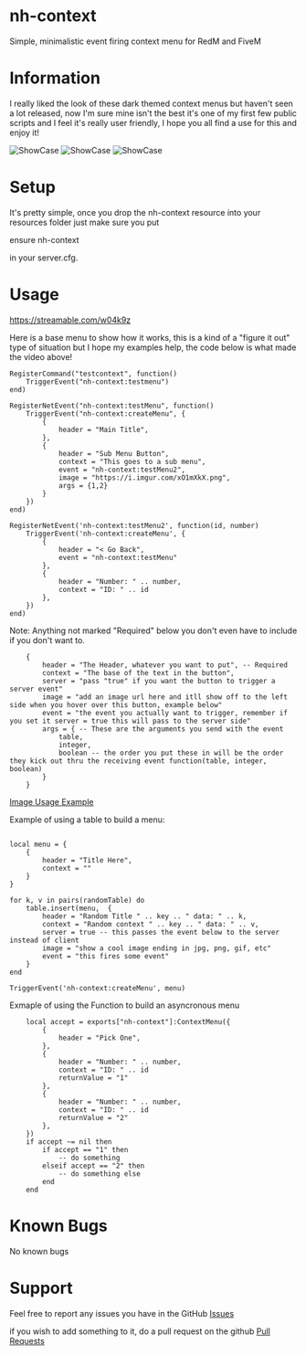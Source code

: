 # nh-context
Simple, minimalistic event firing context menu for RedM and FiveM

# Information
I really liked the look of these dark themed context menus but haven't seen a lot released, now I'm sure mine isn't the best it's one of my first few public scripts and I feel it's really user friendly, I hope you all find a use for this and enjoy it!

![ShowCase](https://lithi.io/file/LY0d.png)
![ShowCase](https://lithi.io/file/60f7.png)
![ShowCase](https://lithi.io/file/dDnO.png)



# Setup
It's pretty simple, once you drop the nh-context resource into your resources folder just make sure you put

ensure nh-context

in your server.cfg. 


# Usage

https://streamable.com/w04k9z

Here is a base menu to show how it works, this is a kind of a "figure it out" type of situation but I hope my examples help, the code below is what made the video above!
```
RegisterCommand("testcontext", function()
    TriggerEvent("nh-context:testmenu")
end)

RegisterNetEvent("nh-context:testMenu", function()
    TriggerEvent("nh-context:createMenu", {
        {
            header = "Main Title",
        },
        {
            header = "Sub Menu Button",
            context = "This goes to a sub menu",
            event = "nh-context:testMenu2",
            image = "https://i.imgur.com/xO1mXkX.png",
            args = {1,2}
        }
    })
end)

RegisterNetEvent('nh-context:testMenu2', function(id, number)
    TriggerEvent('nh-context:createMenu', {
        {
            header = "< Go Back",
            event = "nh-context:testMenu"
        },
        {
            header = "Number: " .. number,
            context = "ID: " .. id
        },
    })
end)

```

Note: Anything not marked "Required" below you don't even have to include if you don't want to.
```
    {
        header = "The Header, whatever you want to put", -- Required
        context = "The base of the text in the button",
        server = "pass "true" if you want the button to trigger a server event"
        image = "add an image url here and itll show off to the left side when you hover over this button, example below"
        event = "the event you actually want to trigger, remember if you set it server = true this will pass to the server side"
        args = { -- These are the arguments you send with the event
            table,
            integer,
            boolean -- the order you put these in will be the order they kick out thru the receiving event function(table, integer, boolean)
        }
    }
```

[Image Usage Example](https://lithi.io/file/uS4x.png)


Example of using a table to build a menu:

```

local menu = {
    {
        header = "Title Here",
        context = ""
    }
}

for k, v in pairs(randomTable) do
    table.insert(menu,  {
        header = "Random Title " .. key .. " data: " .. k,
        context = "Random context " .. key .. " data: " .. v,
        server = true -- this passes the event below to the server instead of client
        image = "show a cool image ending in jpg, png, gif, etc"
        event = "this fires some event"
    }
end

TriggerEvent('nh-context:createMenu', menu)

```

Exmaple of using the Function to build an asyncronous menu

```
    local accept = exports["nh-context"]:ContextMenu({
        {
            header = "Pick One",
        },
        {
            header = "Number: " .. number,
            context = "ID: " .. id
            returnValue = "1"
        },
        {
            header = "Number: " .. number,
            context = "ID: " .. id
            returnValue = "2"
        },
    })
    if accept ~= nil then
        if accept == "1" then
            -- do something
        elseif accept == "2" then
            -- do something else
        end
    end

```

# Known Bugs
No known bugs

# Support
Feel free to report any issues you have in the GitHub [Issues](https://github.com/nerohiro/nh-context/issues)

if you wish to add something to it, do a pull request on the github [Pull Requests](https://github.com/nerohiro/nh-context/pulls)

